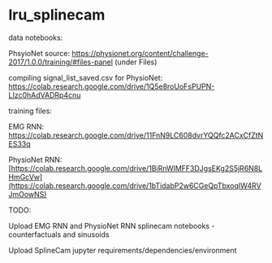 # lru_splinecam

data notebooks:

PhsyioNet source: https://physionet.org/content/challenge-2017/1.0.0/training/#files-panel (under Files)

compiling signal_list_saved.csv for PhysioNet: https://colab.research.google.com/drive/1Q5e8roUoFsPUPN-LIzc0hAdVADRp4cnu

training files:

EMG RNN: https://colab.research.google.com/drive/11FnN9LC608dvrYQQfc2ACxCfZtNES33q

PhysioNet RNN: [https://colab.research.google.com/drive/1BiRnWlMFF3DJgsEKg2S5jR6N8LHmGcVw](https://colab.research.google.com/drive/1bTidabP2w6CGeQpTbxoqIW4RVJmOowNS)


TODO:

Upload EMG RNN and PhysioNet RNN splinecam notebooks - counterfactuals and sinusoids

Upload SplineCam jupyter requirements/dependencies/environment
